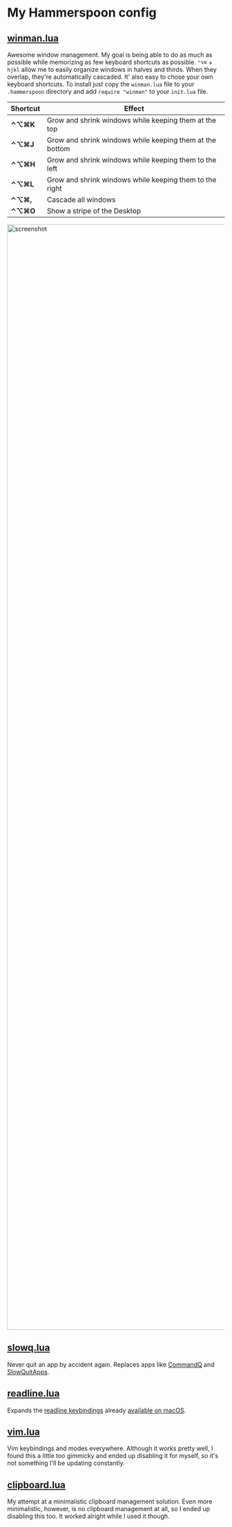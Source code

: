 # My Hammerspoon config


## [winman.lua](https://github.com/dbmrq/dotfiles/blob/master/home/.hammerspoon/winman.lua)

Awesome window management. My goal is being able to do as much as possible while memorizing as few keyboard shortcuts as possible. `⌃⌥⌘` + `hjkl` allow me to easily organize windows in halves and thirds. When they overlap, they're automatically cascaded. It' also easy to chose your own keyboard shortcuts. To install just copy the `winman.lua` file to your `.hammerspoon` directory and add `require "winman"` to your `init.lua` file.

Shortcut | Effect
-------- | --------------------------------------------------------
**⌃⌥⌘K** | Grow and shrink windows while keeping them at the top
**⌃⌥⌘J** | Grow and shrink windows while keeping them at the bottom
**⌃⌥⌘H** | Grow and shrink windows while keeping them to the left
**⌃⌥⌘L** | Grow and shrink windows while keeping them to the right
**⌃⌥⌘,** | Cascade all windows
**⌃⌥⌘O** | Show a stripe of the Desktop

<img width="2560" alt="screenshot" src="https://user-images.githubusercontent.com/15813674/38471427-6e946544-3b47-11e8-896e-c48a0060a472.png">


## [slowq.lua](https://github.com/dbmrq/dotfiles/blob/master/home/.hammerspoon/slowq.lua)

Never quit an app by accident again. Replaces apps like [CommandQ](https://clickontyler.com/commandq/) and [SlowQuitApps](https://github.com/dteoh/SlowQuitApps).


## [readline.lua](https://github.com/dbmrq/dotfiles/blob/master/home/.hammerspoon/readline.lua)

Expands the [readline keybindings](http://www.gnu.org/software/bash/manual/html_node/Bindable-Readline-Commands.html) already [available on macOS](https://jblevins.org/log/kbd).


## [vim.lua](https://github.com/dbmrq/dotfiles/blob/master/home/.hammerspoon/vim.lua)

Vim keybindings and modes everywhere. Although it works pretty well, I found this a little too gimmicky and ended up disabling it for myself, so it's not something I'll be updating constantly.


## [clipboard.lua](https://github.com/dbmrq/dotfiles/blob/master/home/.hammerspoon/clipboard.lua)

My attempt at a minimalistic clipboard management solution. Even more minimalistic, however, is no clipboard management at all, so I ended up disabling this too. It worked alright while I used it though.


